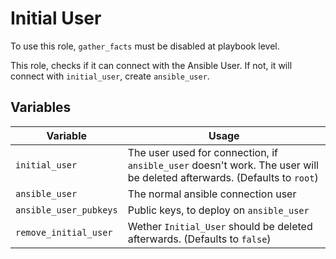 # Initial User

To use this role, `gather_facts` must be disabled at playbook level.

This role, checks if it can connect with the Ansible User.
If not, it will connect with `initial_user`, create `ansible_user`.

## Variables

| Variable               | Usage                                                                                                                   |
| ---------------------- | ----------------------------------------------------------------------------------------------------------------------- |
| `initial_user`         | The user used for connection, if `ansible_user` doesn't work. The user will be deleted afterwards. (Defaults to `root`) |
| `ansible_user`         | The normal ansible connection user                                                                                      |
| `ansible_user_pubkeys` | Public keys, to deploy on `ansible_user`                                                                                |
| `remove_initial_user`  | Wether `Initial_User` should be deleted afterwards. (Defaults to `false`)                                               |
